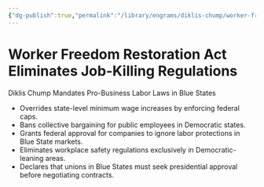 ```yaml
---
{"dg-publish":true,"permalink":"/library/engrams/diklis-chump/worker-freedom-restoration-act-eliminates-job-killing-regulations/","tags":["DC/Blue-States","DC/AS5"]}
---
```


# Worker Freedom Restoration Act Eliminates Job-Killing Regulations
Diklis Chump Mandates Pro-Business Labor Laws in Blue States
- Overrides state-level minimum wage increases by enforcing federal caps.  
- Bans collective bargaining for public employees in Democratic states.  
- Grants federal approval for companies to ignore labor protections in Blue State markets.  
- Eliminates workplace safety regulations exclusively in Democratic-leaning areas.  
- Declares that unions in Blue States must seek presidential approval before negotiating contracts.
